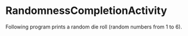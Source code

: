 # RandomnessCompletionActivity
Following program prints a random die roll (random numbers from 1 to 6).
